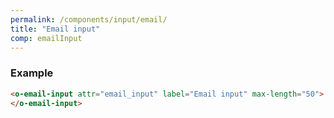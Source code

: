 ```yaml
---
permalink: /components/input/email/
title: "Email input"
comp: emailInput
---
```


<h3 class="grey-color">Example</h3>

```html
<o-email-input attr="email_input" label="Email input" max-length="50">
</o-email-input>
```
